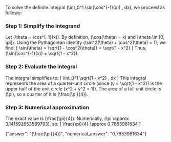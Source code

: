 

To solve the definite integral \(\int_0^1 \sin(\cos^{-1}(x)) \, dx\), we proceed as follows:

### Step 1: Simplify the integrand
Let \(\theta = \cos^{-1}(x)\). By definition, \(\cos(\theta) = x\) and \(\theta \in [0, \pi]\). Using the Pythagorean identity \(\sin^2(\theta) + \cos^2(\theta) = 1\), we find:
\[
\sin(\theta) = \sqrt{1 - \cos^2(\theta)} = \sqrt{1 - x^2}
\]
Thus, \(\sin(\cos^{-1}(x)) = \sqrt{1 - x^2}\).

### Step 2: Evaluate the integral
The integral simplifies to:
\[
\int_0^1 \sqrt{1 - x^2} \, dx
\]
This integral represents the area of a quarter-unit circle (since \(y = \sqrt{1 - x^2}\) is the upper half of the unit circle \(x^2 + y^2 = 1\)). The area of a full unit circle is \(\pi\), so a quarter of it is \(\frac{\pi}{4}\).

### Step 3: Numerical approximation
The exact value is \(\frac{\pi}{4}\). Numerically, \(\pi \approx 3.141592653589793\), so:
\[
\frac{\pi}{4} \approx 0.7853981634
\]

{"answer": "\(\frac{\pi}{4}\)", "numerical_answer": "0.7853981634"}